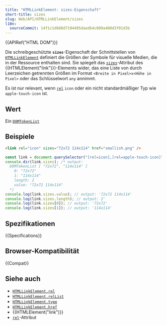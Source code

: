 ```yaml
---
title: "HTMLLinkElement: sizes-Eigenschaft"
short-title: sizes
slug: Web/API/HTMLLinkElement/sizes
l10n:
  sourceCommit: 14f1c1d688d7194495daedb4c009a400d3f01d3b
---
```


{{APIRef("HTML DOM")}}

Die schreibgeschützte **`sizes`**-Eigenschaft der Schnittstellen von [`HTMLLinkElement`](/de/docs/Web/API/HTMLLinkElement) definiert die Größen der Symbole für visuelle Medien, die in der Ressource enthalten sind. Sie spiegelt das [`sizes`](/de/docs/Web/HTML/Element/link#sizes)-Attribut des {{HTMLElement("link")}}-Elements wider, das eine Liste von durch Leerzeichen getrennten Größen im Format `<Breite in Pixel>x<Höhe in Pixel>` oder das Schlüsselwort `any` annimmt.

Es ist nur relevant, wenn [`rel`](/de/docs/Web/API/HTMLLinkElement/rel) `icon` oder ein nicht standardmäßiger Typ wie `apple-touch-icon` ist.

## Wert

Ein [`DOMTokenList`](/de/docs/Web/API/DOMTokenList)

## Beispiele

```html
<link rel="icon" sizes="72x72 114x114" href="smallish.png" />
```

```js
const link = document.querySelector("[rel=icon],[rel=apple-touch-icon]");
console.dir(link.sizes); /* output:
  DOMTokenList [ "72x72", "114x114" ]
    0: "72x72"
    1: "114x114"
    length: 2
    value: "72x72 114x114"
  */
console.log(link.sizes.value); // output: '72x72 114x114'
console.log(link.sizes.length); // output: 2'
console.log(link.sizes[0]); // output: '72x72'
console.log(link.sizes[1]); // output: '114x114'
```

## Spezifikationen

{{Specifications}}

## Browser-Kompatibilität

{{Compat}}

## Siehe auch

- [`HTMLLinkElement.rel`](/de/docs/Web/API/HTMLLinkElement/rel)
- [`HTMLLinkElement.relList`](/de/docs/Web/API/HTMLLinkElement/relList)
- [`HTMLLinkElement.type`](/de/docs/Web/API/HTMLLinkElement/type)
- [`HTMLLinkElement.href`](/de/docs/Web/API/HTMLLinkElement/href)
- {{HTMLElement("link")}}
- [`rel`](/de/docs/Web/HTML/Attributes/rel)-Attribut
